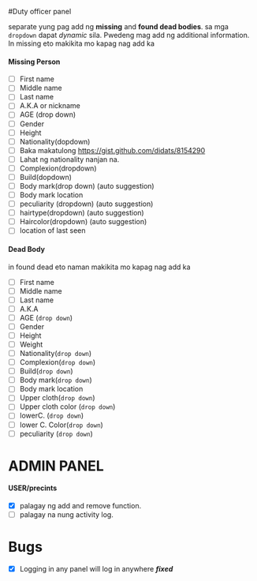 #Duty officer panel

separate yung pag add ng **missing** and **found dead bodies**.
sa mga `dropdown` dapat *dynamic* sila. Pwedeng mag add ng additional information.
In missing eto makikita mo kapag nag add ka

#### Missing Person 

- [ ] First name
- [ ] Middle name
- [ ] Last name
- [ ] A.K.A or nickname
- [ ] AGE (drop down)
- [ ] Gender
- [ ] Height
- [ ] Nationality(dopdown)
- [ ] Baka makatulong https://gist.github.com/didats/8154290
- [ ] Lahat ng nationality nanjan na.
- [ ] Complexion(dropdown)
- [ ] Build(dopdown)
- [ ] Body mark(drop down) (auto suggestion)
- [ ] Body mark location
- [ ] peculiarity (dropdown) (auto suggestion)
- [ ] hairtype(dropdown) (auto suggestion)
- [ ] Haircolor(dropdown) (auto suggestion)
- [ ] location of last seen

#### Dead Body


in found dead eto naman makikita mo kapag nag add ka
- [ ] First name
- [ ] Middle name
- [ ] Last name
- [ ] A.K.A 
- [ ] AGE (`drop down`)
- [ ] Gender
- [ ] Height
- [ ] Weight
- [ ] Nationality(`drop down`)
- [ ] Complexion(`drop down`)
- [ ] Build(`drop down`)
- [ ] Body mark(`drop down`) 
- [ ] Body mark location
- [ ] Upper cloth(`drop down`)
- [ ] Upper cloth color (`drop down`)
- [ ] lowerC. (`drop down`)
- [ ] lower C. Color(`drop down`)
- [ ] peculiarity (`drop down`)

# ADMIN PANEL
#### USER/precints

- [x] palagay ng add and remove function.
- [ ] palagay na nung activity log.

# Bugs
- [x] Logging in any panel will log in anywhere _**fixed**_
